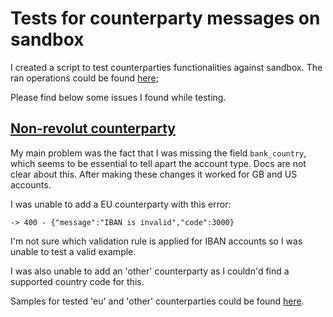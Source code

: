 # Tests for counterparty messages on sandbox

I created a script to test counterparties functionalities against sandbox. The ran operations could be found [here](https://github.com/feliun/revolut/blob/master/playground/testCounterparties.js);

Please find below some issues I found while testing.

## [Non-revolut counterparty](https://revolutdev.github.io/business-api/?shell--sandbox#add-non-revolut-counterparty)

My main problem was the fact that I was missing the field `bank_country`, which seems to be essential to tell apart the account type. Docs are not clear about this. After making these changes it worked for GB and US accounts.

I was unable to add a EU counterparty with this error:

`-> 400 - {"message":"IBAN is invalid","code":3000}`

I'm not sure which validation rule is applied for IBAN accounts so I was unable to test a valid example.

I was also unable to add an 'other' counterparty as I couldn'd find a supported country code for this.

Samples for tested 'eu' and 'other' counterparties could be found [here](https://github.com/feliun/revolut/tree/master/test/fixtures/counterparties).